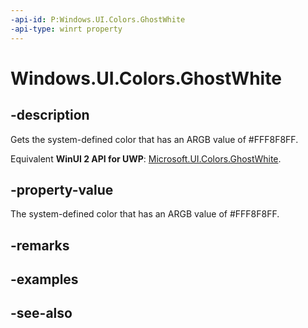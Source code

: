 ```yaml
---
-api-id: P:Windows.UI.Colors.GhostWhite
-api-type: winrt property
---
```


<!-- Property syntax
public Windows.UI.Color GhostWhite { get; }
-->

# Windows.UI.Colors.GhostWhite

## -description

Gets the system-defined color that has an ARGB value of #FFF8F8FF.

Equivalent **WinUI 2 API for UWP**: [Microsoft.UI.Colors.GhostWhite](/windows/winui/api/microsoft.ui.colors.ghostwhite).

## -property-value

The system-defined color that has an ARGB value of #FFF8F8FF.

## -remarks

## -examples

## -see-also
